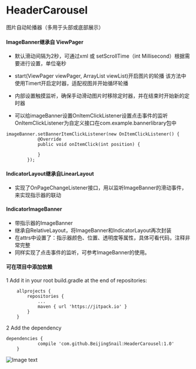# HeaderCarousel
图片自动轮播器（多用于头部或底部展示）

#### ImageBanner继承自 ViewPager
- 默认滑动间隔为2秒，可通过xml 或 setScrollTime（int Millisecond）根据需要进行设置，单位毫秒
- start(ViewPager viewPager, ArrayList viewList)开启图片的轮播
  该方法中使用Timert开启定时器，适配视图并开始循环轮播
  
- 内部设置触摸监听，确保手动滑动图片时移除定时器，并在结束时开始新的定时器

- 可以给imageBanner设置OnItemClickListener设置点击事件的监听
  OnItemClickListener为自定义接口在com.example.bannerlibrary包中
  
```
imageBanner.setBannerItemClickListener(new OnItemClickListener() {
            @Override
            public void onItemClick(int position) {
	    
            }
        });
```

#### IndicatorLayout继承自LinearLayout

- 实现了OnPageChangeListener接口，用以监听ImageBanner的滑动事件，来实现指示器的联动

#### IndicatorImageBanner

- 带指示器的ImageBanner
- 继承自RelativeLayout，将ImageBanner和IndicatorLayout再次封装
- 在attrs中设置了：指示器颜色、位置、透明度等属性，具体可看代码，注释非常完整
- 同样实现了点击事件的监听，可参考ImageBanner的使用。

#### 可在项目中添加依赖
1 Add it in your root build.gradle at the end of repositories:
```
	allprojects {
		repositories {
			...
			maven { url 'https://jitpack.io' }
		}
	}
```

2 Add the dependency
```
dependencies {
	        compile 'com.github.BeijingSnail:HeaderCarousel:1.0'
	}
```

![Image text](https://github.com/BeijingSnail/ImageBanner/blob/master/images/ImageBanner.png)


